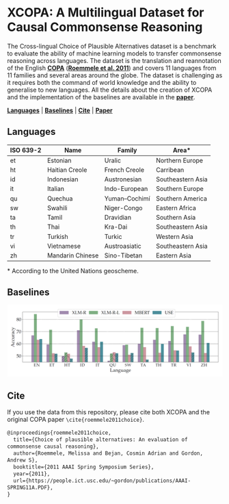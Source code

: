 # XCOPA: A Multilingual Dataset for Causal Commonsense Reasoning

The Cross-lingual Choice of Plausible Alternatives dataset is a benchmark to evaluate the ability of machine learning models to transfer commonsense reasoning across languages. The dataset is the translation and reannotation of the English [**COPA**](https://people.ict.usc.edu/~gordon/copa.html) ([**Roemmele et al. 2011**](#cite)) and covers 11 languages from 11 families and several areas around the globe. The dataset is challenging as it requires both the command of world knowledge and the ability to generalise to new languages. All the details about the creation of XCOPA and the implementation of the baselines are available in the [**paper**](#).

[**Languages**](#languages) | [**Baselines**](#baselines) | [**Cite**](#cite) | [**Paper**](#)

## Languages

| ISO 639-2 | Name | Family | Area* |
|---|---|---|---|
| et | Estonian | Uralic | Northern Europe |
| ht | Haitian Creole | French Creole | Carribean |
| id | Indonesian | Austronesian | Southeastern Asia |
| it | Italian | Indo-European | Southern Europe |
| qu | Quechua | Yuman–Cochimí | Southern America |
| sw | Swahili | Niger-Congo | Eastern Africa |
| ta | Tamil | Dravidian | Southern Asia |
| th | Thai | Kra-Dai | Southeastern Asia |
| tr | Turkish | Turkic | Western Asia |
| vi | Vietnamese | Austroasiatic | Southeastern Asia |
| zh | Mandarin Chinese | Sino-Tibetan | Eastern Asia |

\* According to the United Nations geoscheme.

## Baselines

![Per-language XCOPA results for XLM-R, MBERT, and USE](baselines.png)

## Cite

If you use the data from this repository, please cite both XCOPA and the original COPA paper ```\cite{roemmele2011choice}```.

```
@inproceedings{roemmele2011choice,
  title={Choice of plausible alternatives: An evaluation of commonsense causal reasoning},
  author={Roemmele, Melissa and Bejan, Cosmin Adrian and Gordon, Andrew S},
  booktitle={2011 AAAI Spring Symposium Series},
  year={2011},
  url={https://people.ict.usc.edu/~gordon/publications/AAAI-SPRING11A.PDF},
}
```
